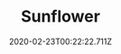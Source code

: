 ---
templateKey: blog-post
featuredpost: false
date: 2020-02-23T00:22:22.711Z
title: Sunflower
description: A common misconception is that the flower turns so its always facing the sun
type: flower
sellPrice: 80
energy: 45
health: 20
featuredimage: /img/Sunflower.png
tags:
  - Summer
  - Fall
  - edible
  - flower
  - Oil
  - Dye Bundle
  - Haley
---